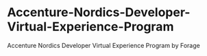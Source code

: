 # Accenture-Nordics-Developer-Virtual-Experience-Program
Accenture Nordics Developer Virtual Experience Program by Forage 

